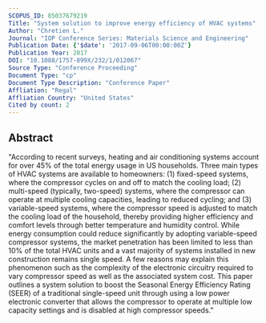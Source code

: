 ```yaml
---
SCOPUS_ID: 85037679219
Title: "System solution to improve energy efficiency of HVAC systems"
Author: "Chretien L."
Journal: "IOP Conference Series: Materials Science and Engineering"
Publication Date: {'$date': '2017-09-06T00:00:00Z'}
Publication Year: 2017
DOI: "10.1088/1757-899X/232/1/012067"
Source Type: "Conference Proceeding"
Document Type: "cp"
Document Type Description: "Conference Paper"
Affliation: "Regal"
Affliation Country: "United States"
Cited by count: 2
---
```


## Abstract
"According to recent surveys, heating and air conditioning systems account for over 45% of the total energy usage in US households. Three main types of HVAC systems are available to homeowners: (1) fixed-speed systems, where the compressor cycles on and off to match the cooling load; (2) multi-speed (typically, two-speed) systems, where the compressor can operate at multiple cooling capacities, leading to reduced cycling; and (3) variable-speed systems, where the compressor speed is adjusted to match the cooling load of the household, thereby providing higher efficiency and comfort levels through better temperature and humidity control. While energy consumption could reduce significantly by adopting variable-speed compressor systems, the market penetration has been limited to less than 10% of the total HVAC units and a vast majority of systems installed in new construction remains single speed. A few reasons may explain this phenomenon such as the complexity of the electronic circuitry required to vary compressor speed as well as the associated system cost. This paper outlines a system solution to boost the Seasonal Energy Efficiency Rating (SEER) of a traditional single-speed unit through using a low power electronic converter that allows the compressor to operate at multiple low capacity settings and is disabled at high compressor speeds."
